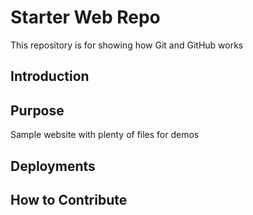 # Starter Web Repo

This repository is for showing how Git and GitHub works

## Introduction

## Purpose

Sample website with plenty of files for demos

## Deployments

## How to Contribute